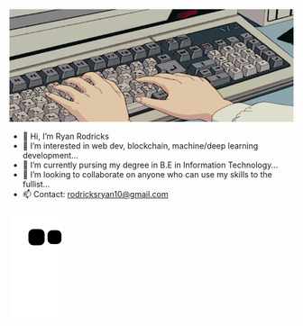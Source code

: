 <img src="./animated.gif" alt="My Project GIF" width="700" height="200">

- 👋 Hi, I’m Ryan Rodricks
- 👀 I’m interested in web dev, blockchain, machine/deep learning development...
- 🌱 I’m currently pursing my degree in B.E in Information Technology...
- 💞️ I’m looking to collaborate on anyone who can use my skills to the fullist...
- 📫 Contact: rodricksryan10@gmail.com

<!---
ryan10projects/ryan10projects is a ✨ special ✨ repository because its `README.md` (this file) appears on your GitHub profile.
You can click the Preview link to take a look at your changes.
--->

![snake_gif](https://github.com/ryan10projects/ryan10projects/blob/output/github-contribution-grid-snake.svg)
